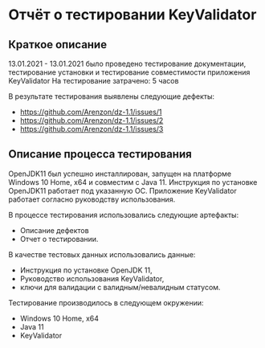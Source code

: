 # **Отчёт о тестировании KeyValidator**

## Краткое описание
13.01.2021 - 13.01.2021 было проведено тестирование документации, тестирование установки и тестирование совместимости приложения KeyValidator
На тестирование затрачено: 5 часов

В результате тестирования выявлены следующие дефекты:
* https://github.com/Arenzon/dz-1.1/issues/1
* https://github.com/Arenzon/dz-1.1/issues/2
* https://github.com/Arenzon/dz-1.1/issues/3

## Описание процесса тестирования
OpenJDK11 был успешно инсталлирован, запущен на платформе Windows 10 Home, х64 и совместим с Java 11.
Инструкция по установке OpenJDK11 работает под указанную ОС. 
Приложение KeyValidator работает согласно руководству использования.

В процессе тестирования использовались следующие артефакты:
* Описание дефектов
* Отчет о тестировании.

В качестве тестовых данных использовались данные: 
* Инструкция по установке OpenJDK 11, 
* Руководство использования KeyValidator, 
* ключи для валидации с валидным/невалидным статусом.

Тестирование производилось в следующем окружении:
* Windows 10 Home, х64
* Java 11
* KeyValidator